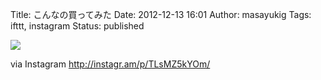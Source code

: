 Title: こんなの買ってみた
Date: 2012-12-13 16:01
Author: masayukig
Tags: ifttt, instagram
Status: published

<div>

![](http://distilleryimage10.s3.amazonaws.com/5595acce453e11e2ae2a22000a1f9723_7.jpg)
<div>

via Instagram <http://instagr.am/p/TLsMZ5kYOm/>

</div>

</div>
